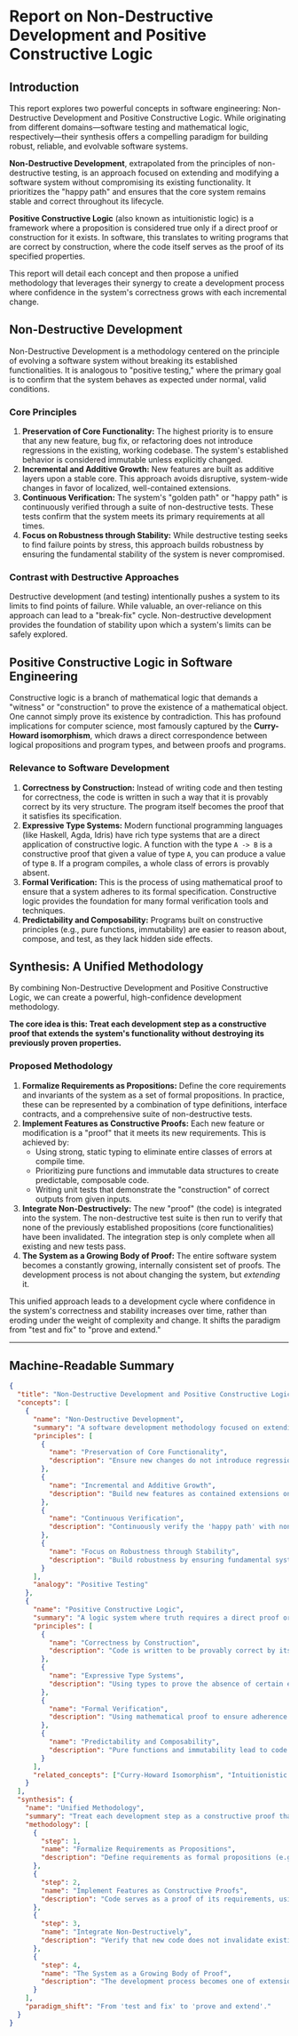 # Report on Non-Destructive Development and Positive Constructive Logic

## Introduction

This report explores two powerful concepts in software engineering: Non-Destructive Development and Positive Constructive Logic. While originating from different domains—software testing and mathematical logic, respectively—their synthesis offers a compelling paradigm for building robust, reliable, and evolvable software systems.

**Non-Destructive Development**, extrapolated from the principles of non-destructive testing, is an approach focused on extending and modifying a software system without compromising its existing functionality. It prioritizes the "happy path" and ensures that the core system remains stable and correct throughout its lifecycle.

**Positive Constructive Logic** (also known as intuitionistic logic) is a framework where a proposition is considered true only if a direct proof or construction for it exists. In software, this translates to writing programs that are correct by construction, where the code itself serves as the proof of its specified properties.

This report will detail each concept and then propose a unified methodology that leverages their synergy to create a development process where confidence in the system's correctness grows with each incremental change.

## Non-Destructive Development

Non-Destructive Development is a methodology centered on the principle of evolving a software system without breaking its established functionalities. It is analogous to "positive testing," where the primary goal is to confirm that the system behaves as expected under normal, valid conditions.

### Core Principles

1.  **Preservation of Core Functionality:** The highest priority is to ensure that any new feature, bug fix, or refactoring does not introduce regressions in the existing, working codebase. The system's established behavior is considered immutable unless explicitly changed.
2.  **Incremental and Additive Growth:** New features are built as additive layers upon a stable core. This approach avoids disruptive, system-wide changes in favor of localized, well-contained extensions.
3.  **Continuous Verification:** The system's "golden path" or "happy path" is continuously verified through a suite of non-destructive tests. These tests confirm that the system meets its primary requirements at all times.
4.  **Focus on Robustness through Stability:** While destructive testing seeks to find failure points by stress, this approach builds robustness by ensuring the fundamental stability of the system is never compromised.

### Contrast with Destructive Approaches

Destructive development (and testing) intentionally pushes a system to its limits to find points of failure. While valuable, an over-reliance on this approach can lead to a "break-fix" cycle. Non-destructive development provides the foundation of stability upon which a system's limits can be safely explored.

## Positive Constructive Logic in Software Engineering

Constructive logic is a branch of mathematical logic that demands a "witness" or "construction" to prove the existence of a mathematical object. One cannot simply prove its existence by contradiction. This has profound implications for computer science, most famously captured by the **Curry-Howard isomorphism**, which draws a direct correspondence between logical propositions and program types, and between proofs and programs.

### Relevance to Software Development

1.  **Correctness by Construction:** Instead of writing code and then testing for correctness, the code is written in such a way that it is provably correct by its very structure. The program itself becomes the proof that it satisfies its specification.
2.  **Expressive Type Systems:** Modern functional programming languages (like Haskell, Agda, Idris) have rich type systems that are a direct application of constructive logic. A function with the type `A -> B` is a constructive proof that given a value of type `A`, you can produce a value of type `B`. If a program compiles, a whole class of errors is provably absent.
3.  **Formal Verification:** This is the process of using mathematical proof to ensure that a system adheres to its formal specification. Constructive logic provides the foundation for many formal verification tools and techniques.
4.  **Predictability and Composability:** Programs built on constructive principles (e.g., pure functions, immutability) are easier to reason about, compose, and test, as they lack hidden side effects.

## Synthesis: A Unified Methodology

By combining Non-Destructive Development and Positive Constructive Logic, we can create a powerful, high-confidence development methodology.

**The core idea is this: Treat each development step as a constructive proof that extends the system's functionality without destroying its previously proven properties.**

### Proposed Methodology

1.  **Formalize Requirements as Propositions:** Define the core requirements and invariants of the system as a set of formal propositions. In practice, these can be represented by a combination of type definitions, interface contracts, and a comprehensive suite of non-destructive tests.
2.  **Implement Features as Constructive Proofs:** Each new feature or modification is a "proof" that it meets its new requirements. This is achieved by:
    *   Using strong, static typing to eliminate entire classes of errors at compile time.
    *   Prioritizing pure functions and immutable data structures to create predictable, composable code.
    *   Writing unit tests that demonstrate the "construction" of correct outputs from given inputs.
3.  **Integrate Non-Destructively:** The new "proof" (the code) is integrated into the system. The non-destructive test suite is then run to verify that none of the previously established propositions (core functionalities) have been invalidated. The integration step is only complete when all existing and new tests pass.
4.  **The System as a Growing Body of Proof:** The entire software system becomes a constantly growing, internally consistent set of proofs. The development process is not about changing the system, but *extending* it.

This unified approach leads to a development cycle where confidence in the system's correctness and stability increases over time, rather than eroding under the weight of complexity and change. It shifts the paradigm from "test and fix" to "prove and extend."

---

## Machine-Readable Summary

```json
{
  "title": "Non-Destructive Development and Positive Constructive Logic",
  "concepts": [
    {
      "name": "Non-Destructive Development",
      "summary": "A software development methodology focused on extending functionality without compromising the stability of the existing system.",
      "principles": [
        {
          "name": "Preservation of Core Functionality",
          "description": "Ensure new changes do not introduce regressions."
        },
        {
          "name": "Incremental and Additive Growth",
          "description": "Build new features as contained extensions on a stable core."
        },
        {
          "name": "Continuous Verification",
          "description": "Continuously verify the 'happy path' with non-destructive tests."
        },
        {
          "name": "Focus on Robustness through Stability",
          "description": "Build robustness by ensuring fundamental system stability."
        }
      ],
      "analogy": "Positive Testing"
    },
    {
      "name": "Positive Constructive Logic",
      "summary": "A logic system where truth requires a direct proof or construction, leading to 'correctness by construction' in software.",
      "principles": [
        {
          "name": "Correctness by Construction",
          "description": "Code is written to be provably correct by its structure."
        },
        {
          "name": "Expressive Type Systems",
          "description": "Using types to prove the absence of certain errors at compile time."
        },
        {
          "name": "Formal Verification",
          "description": "Using mathematical proof to ensure adherence to specifications."
        },
        {
          "name": "Predictability and Composability",
          "description": "Pure functions and immutability lead to code that is easier to reason about."
        }
      ],
      "related_concepts": ["Curry-Howard Isomorphism", "Intuitionistic Logic"]
    }
  ],
  "synthesis": {
    "name": "Unified Methodology",
    "summary": "Treat each development step as a constructive proof that extends system functionality without destroying previously proven properties.",
    "methodology": [
      {
        "step": 1,
        "name": "Formalize Requirements as Propositions",
        "description": "Define requirements as formal propositions (e.g., types, tests)."
      },
      {
        "step": 2,
        "name": "Implement Features as Constructive Proofs",
        "description": "Code serves as a proof of its requirements, using strong types and pure functions."
      },
      {
        "step": 3,
        "name": "Integrate Non-Destructively",
        "description": "Verify that new code does not invalidate existing proven properties."
      },
      {
        "step": 4,
        "name": "The System as a Growing Body of Proof",
        "description": "The development process becomes one of extension, not just change."
      }
    ],
    "paradigm_shift": "From 'test and fix' to 'prove and extend'."
  }
}
```